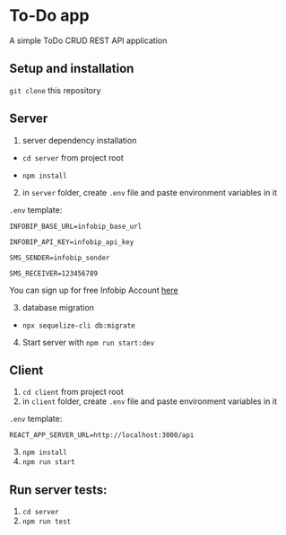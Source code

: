 # To-Do app

A simple ToDo CRUD REST API application

## Setup and installation

`git clone` this repository

## Server

1. server dependency installation

- `cd server` from project root

- `npm install`

2. in `server` folder, create `.env` file and paste environment variables in it

`.env` template: 

```
INFOBIP_BASE_URL=infobip_base_url

INFOBIP_API_KEY=infobip_api_key

SMS_SENDER=infobip_sender

SMS_RECEIVER=123456789
```

You can sign up for free Infobip Account [here](https://www.infobip.com/signup)

3. database migration

- `npx sequelize-cli db:migrate`

4. Start server with `npm run start:dev`

## Client

1. `cd client` from project root
2. in `client` folder, create `.env` file and paste environment variables in it

`.env` template: 

```
REACT_APP_SERVER_URL=http://localhost:3000/api
```
3. `npm install`
4. `npm run start`


## Run server tests:
1. `cd server`
2. `npm run test`